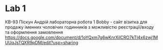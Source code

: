 # Lab 1
КВ-93 Піскун Андрій лабораторна робота 1
Bobby - сайт візитка для продажу іменних чоловічих годинників з можливістю реєстрації/входу та оформлення замовлення
https://docs.google.com/document/d/1oYQxm7g6wKnrXilCRO7kTl4x6zwj1MUUqJsTQXR9pDM/edit?usp=sharing